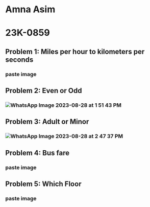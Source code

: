 # Amna Asim
# 23K-0859


## Problem 1: Miles per hour to kilometers per seconds
### paste image

## Problem 2: Even or Odd
### ![WhatsApp Image 2023-08-28 at 1 51 43 PM](https://github.com/amnaasim24/Pf_Fall_23/assets/142867835/99b99d6f-94f0-4af7-bb9f-5f46063f1bd6)

## Problem 3: Adult or Minor
### ![WhatsApp Image 2023-08-28 at 2 47 37 PM](https://github.com/amnaasim24/Pf_Fall_23/assets/142867835/f851a878-8176-4da1-83fa-8901c90307d1)

## Problem 4: Bus fare
### paste image

## Problem 5: Which Floor
### paste image
